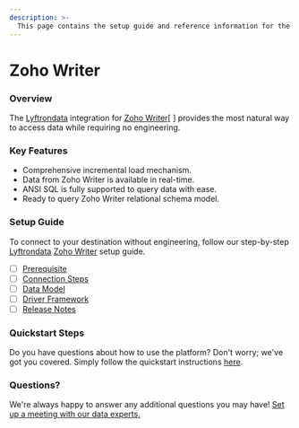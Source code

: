 ```yaml
---
description: >-
  This page contains the setup guide and reference information for the Zoho Writer source connector.
---
```


# Zoho Writer

### Overview

The [Lyftrondata](https://www.lyftrondata.com/) integration for [Zoho Writer](None/)[ ] provides the most natural way to access data while requiring no engineering.

### Key Features

* Comprehensive incremental load mechanism.
* Data from Zoho Writer is available in real-time.&#x20;
* ANSI SQL is fully supported to query data with ease.
* Ready to query Zoho Writer relational schema model.

### Setup Guide

To connect to your destination without engineering, follow our step-by-step [Lyftrondata](https://www.lyftrondata.com/)  [Zoho Writer](None) setup guide.

* [ ] [Prerequisite](../../business-analytics/zoho-writer/prerequisite.md)
* [ ] [Connection Steps](../../business-analytics/zoho-writer/connection-steps.md)
* [ ] [Data Model](../../business-analytics/zoho-writer/data-model/)
* [ ] [Driver Framework](../../business-analytics/zoho-writer/driver-framework/)
* [ ] [Release Notes](../../business-analytics/zoho-writer/release-notes.md)

### Quickstart Steps

Do you have questions about how to use the platform? Don't worry; we've got you covered. Simply follow the quickstart instructions [here](../../../business-analytics/zoho-writer/quickstart-steps.md).

### Questions? <a href="#questions" id="questions"></a>

We're always happy to answer any additional questions you may have! [Set up a meeting with our data experts.](https://www.lyftrondata.com/book-a-meeting/)

